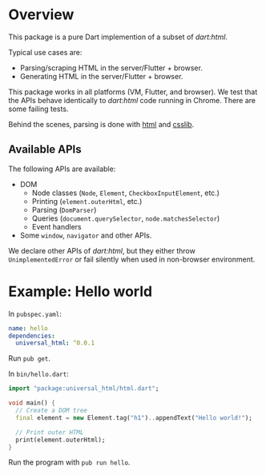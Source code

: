 # Overview
This package is a pure Dart implemention of a subset of _dart:html_.

Typical use cases are:
  * Parsing/scraping HTML in the server/Flutter + browser.
  * Generating HTML in the server/Flutter + browser.

This package works in all platforms (VM, Flutter, and browser). We test that the APIs behave identically to _dart:html_ code running in Chrome. There are some failing tests.

Behind the scenes, parsing is done with [html](https://github.com/dartlang/html) and [csslib](https://github.com/dartlang/csslib).

## Available APIs
The following APIs are available:
  * DOM
    * Node classes (`Node`, `Element`, `CheckboxInputElement`, etc.)
    * Printing (`element.outerHtml`, etc.)
    * Parsing (`DomParser`)
    * Queries (`document.querySelector`, `node.matchesSelector`)
    * Event handlers
  * Some `window`, `navigator` and other APIs.

We declare other APIs of _dart:html_, but they either throw `UnimplementedError` or fail
silently when used in non-browser environment.

# Example: Hello world
In `pubspec.yaml`:
```yaml
name: hello
dependencies:
  universal_html: ^0.0.1
```

Run `pub get`.

In `bin/hello.dart`:
```dart
import "package:universal_html/html.dart";

void main() {
  // Create a DOM tree
  final element = new Element.tag("h1")..appendText("Hello world!");

  // Print outer HTML
  print(element.outerHtml);
}
```

Run the program with `pub run hello`.